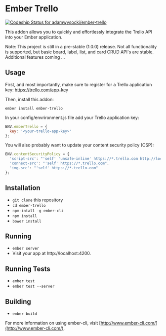 # Ember Trello

[ ![Codeship Status for adamwysocki/ember-trello](https://codeship.com/projects/7b8d1db0-e932-0133-4de9-226489e381a7/status?branch=master)](https://codeship.com/projects/147492)

This addon allows you to quickly and effortlessly integrate the Trello API into your Ember application.

Note: This project is still in a pre-stable (1.0.0) release. Not all functionality is supported, but basic board, label, list, and card CRUD API's are stable. Additional features coming ...

## Usage

First, and most importantly, make sure to register for a Trello application key: https://trello.com/app-key

Then, install this addon:

```shell
ember install ember-trello
```

In your config/envrironment.js file add your Trello application key:

```javascript
ENV.emberTrello = {
  key: '<your-trello-app-key>'
};
```

You will also probably want to update your content security policy (CSP):

```javascript
ENV.contentSecurityPolicy = {
  'script-src': "'self' 'unsafe-inline' https://*.trello.com http://localhost:4200",
  'connect-src': "'self' https://*.trello.com",
  'img-src': "'self' https://*.trello.com"
};
```

## Installation

* `git clone` this repository
* `cd ember-trello`
* `npm-intall -g ember-cli`
* `npm install`
* `bower install`

## Running

* `ember server`
* Visit your app at http://localhost:4200.

## Running Tests

* `ember test`
* `ember test --server`

## Building

* `ember build`

For more information on using ember-cli, visit [http://www.ember-cli.com/](http://www.ember-cli.com/).

